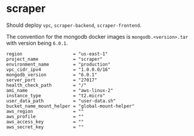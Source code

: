 # scraper

Should deploy `vpc`, `scraper-backend`, `scraper-frontend`.

The convention for the mongodb docker images is `mongodb.<version>.tar` with version being `6.0.1`.

```hcl
region                   = "us-east-1"
project_name             = "scraper"
environment_name         = "production"
vpc_cidr_ipv4            = "1.0.0.0/16"
mongodb_version          = "6.0.1"
server_port              = "27017"
health_check_path        = "/"
ami_name                 = "aws-linux-2"
instance_type            = "t2.micro"
user_data_path           = "user-data.sh"
bucket_name_mount_helper = "global-mount-helper"
aws_region               = ""
aws_profile              = ""
aws_access_key           = ""
aws_secret_key           = ""
```